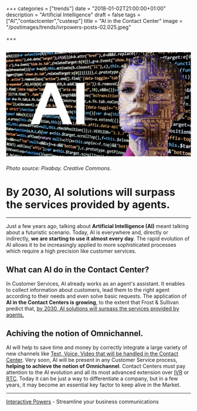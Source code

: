 +++
categories = ["trends"]
date = "2018-01-02T21:00:00+01:00"
description = "Artificial Intelligence"
draft = false
tags = ["AI","contactcenter","custexp"]
title = "AI in the Contact Center"
image = "/postimages/trends/ivrpowers-posts-02.025.jpeg"

+++

![Artificial Intelligence AI](/postimages/trends/ivrpowers-posts-02.025.jpeg)
-----------
###### Photo source: Pixabay. Creative Commons.

# By 2030, AI solutions will surpass the services provided by agents.
---

Just a few years ago, talking about **Artificial Intelligence (AI)** meant talking about a futuristic scenario. Today, AI is everywhere and, directly or indirectly, **we are starting to use it almost every day**. The rapid evolution of AI allows it to be increasingly applied to more sophisticated processes which require a high precision like customer services.

## What can AI do in the Contact Center?

In Customer Services, AI already works as an agent's assistant. It enables to collect information about customers, lead them to the right agent according to their needs and even solve basic requests. The application of **AI in the Contact Centers is growing**, to the extent that Frost & Sullivan predict that, [by 2030, AI solutions will surpass the services provided by agents.](https://ww2.frost.com/files/8414/8138/2965/Picture1.png)

## Achiving the notion of Omnichannel.

AI will help to save time and money by correctly integrate a large variety of new channels like [Text, Voice, Video that will be handled in the Contact Center](http://blog.ivrpowers.com/post/contactcenter/video-integration/). Very soon, AI will be present in any Customer Service process, **helping to achieve the notion of Omnichannel**. Contact Centers must pay attention to the AI evolution and all its most advanced extension over [IVR](http://blog.ivrpowers.com/post/technologies/what-is-ivr/) or [RTC](http://blog.ivrpowers.com/post/technologies/what-is-rtc/). Today it can be just a way to differentiate a company, but in a few years, it may become an essential key factor to keep alive in the Market.

---
[Interactive Powers](http://www.ivrpowers.com/) - Streamline your business communications



